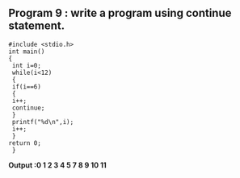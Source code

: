 ## Program 9 : write a program using continue statement.
```
#include <stdio.h>
int main()
{
 int i=0;  
 while(i<12)
 {
 if(i==6)
 {
 i++;
 continue;
 }
 printf("%d\n",i);
 i++;
 }
return 0;
 }
```
**Output :0
1
2
3
4
5
7
8
9
10
11**

